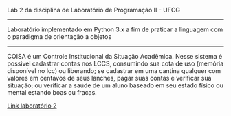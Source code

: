 Lab 2 da disciplina de Laboratório de Programação II - UFCG
<hr>
Laboratório implementado em Python 3.x a fim de praticar a linguagem com o paradigma de orientação a objetos
<hr>

COISA é um Controle Institucional da Situação Acadêmica. Nesse sistema é possivel cadastrar contas nos LCCS,
consumindo sua cota de uso (memória disponível no lcc) ou liberando; se cadastrar em uma cantina qualquer com
valores em centavos de seus lanches, pagar suas contas e verificar sua situação; ou verificar a saúde de um 
aluno baseado em seu estado físico ou mental estando boas ou fracas.

[Link laboratório 2](https://docs.google.com/document/d/e/2PACX-1vTLeisVqBP8JI2lmwrlNJYbgYjp8jH7hhgr2x8BBY829NvJWT-9qzQfPnyuUNcYuCuWcV89mz_2UK8s/pub)